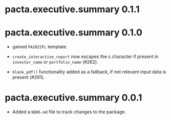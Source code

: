 # pacta.executive.summary 0.1.1

# pacta.executive.summary 0.1.0

* gained `PA2022FL` template. 

* `create_interactive_report` now escapes the `&` character if present in `investor_name` or `portfolio_name` (#262).

* `blank_pdf()` functionality added as a fallback, if not relevant input data is present (#261).

# pacta.executive.summary 0.0.1

* Added a `NEWS.md` file to track changes to the package.
